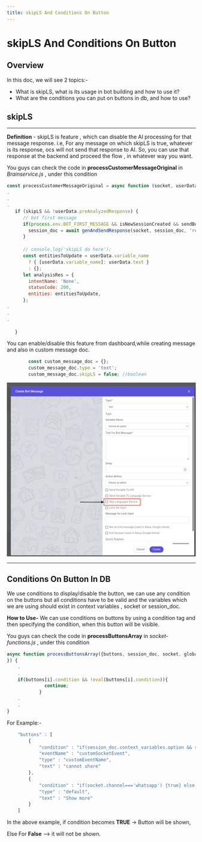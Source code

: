 ```yaml
---
title: skipLS And Conditions On Button
---
```


# **skipLS And Conditions On Button**

## Overview

In this doc, we will see 2 topics:-
* What is skipLS, what is its usage in bot building and how to use it?
* What are the conditions you can put on buttons in db, and how to use?


## **skipLS**
-----
**Definition** - skipLS is feature , which can disable the AI processing for that message response. i.e, For any message on which skipLS is true, whatever is its response, ocs will not send that response to AI. So, you can use that response at the backend and proceed the flow , in whatever way you want.

You guys can check the code in **processCustomerMessageOriginal** in *Brainservice.js* , under this condition 

```javascript
const processCustomerMessageOriginal = async function (socket, userData) {
.
.
.
   if (skipLS && !userData.preAnalyzedResponse) {
      // bot first message
      if(process.env.BOT_FIRST_MESSAGE && isNewSessionCreated && sendBotFirstMsg) {
        session_doc = await genAndSendResponse(socket, session_doc, 'response', process.env.BOT_FIRST_MESSAGE)
      }

      // console.log('skipLS do here');
      const entitiesToUpdate = userData.variable_name
        ? { [userData.variable_name]: userData.text }
        : {};
      let analysisRes = {
        intentName: 'None',
        statusCode: 200,
        entities: entitiesToUpdate,
      };
.
.
.

   }

```



You can enable/disable this feature from dashboard,while creating message and also in custom message doc.

```javascript
 		const custom_message_doc = {};
        custom_message_doc.type = 'text';
        custom_message_doc.skipLS = false; //boolean

```


![Alt skilps image](../../../../static/img/skipls/skipLS.png)



------


## **Conditions On Button In DB**

 We use conditions to display/disable the button, we can use any condition on the buttons but all conditions have to be valid and the variables which we are using should exist in context variables , socket or session_doc.

 **How to Use-** We can use conditions on buttons by using a condition tag and then specifying the condition, when this button will be visible.

You guys can check the code in **processButtonsArray** in *socket-functions.js* , under this condition 

```javascript
async function processButtonsArray({buttons, session_doc, socket, globalFormatObject,
}) {
	.
	.
	if(buttons[i].condition && !eval(buttons[i].condition)){
              continue;
            }
	.
	.
}
```

For Example:- 

```javascript
	"buttons" : [
		{
			"condition" : "if(session_doc.context_variables.option && session_doc.context_variables.option == 'consultation' && (!session_doc.context_variables.language || session_doc.context_variables.language == 'EN')) {true} else {false}",
			"eventName" : "customSocketEvent",
			"type" : "customEventName",
			"text" : "cannot share"
		},
		{
            "condition" : "if(socket.channel==='whatsapp') {true} else {false}",
            "type" : "default",
            "text" : "Show more"
        }
	]
```

 In the above example, if condition becomes **TRUE** -> Button will be shown,

 Else For **False** --> it will not be shown.



    